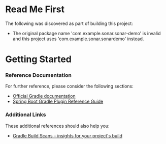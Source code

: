 # Read Me First
The following was discovered as part of building this project:

* The original package name 'com.example.sonar.sonar-demo' is invalid and this project uses 'com.example.sonar.sonardemo' instead.

# Getting Started

### Reference Documentation
For further reference, please consider the following sections:

* [Official Gradle documentation](https://docs.gradle.org)
* [Spring Boot Gradle Plugin Reference Guide](https://docs.spring.io/spring-boot/docs/2.2.4.RELEASE/gradle-plugin/reference/html/)

### Additional Links
These additional references should also help you:

* [Gradle Build Scans – insights for your project's build](https://scans.gradle.com#gradle)

